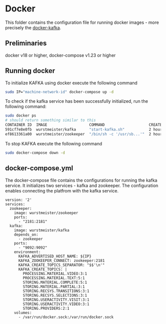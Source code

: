 # Docker
This folder contains the configuration file for running docker images - more precisely the [docker-kafka](https://wurstmeister.github.io/kafka-docker/).

## Preliminaries
docker v18 or higher, docker-compose v1.23 or higher

## Running docker 

To initialize KAFKA using docker execute the following command
```bash
sudo IP="machine-network-id" docker-compose up -d
```

To check if the kafka service has been successfully initialized, run the following command:
```bash
sudo docker ps
# should return something similar to this
CONTAINER ID  IMAGE                   COMMAND                    CREATED      STATUS      PORTS                                               NAMES
591cf7e8e0fb  wurstmeister/kafka      "start-kafka.sh"           2 hours ago  Up 2 hours  0.0.0.0:9092->9092/tcp                              docker_kafka_1
ef8613361a00  wurstmeister/zookeeper  "/bin/sh -c '/usr/sb...'"  2 hours ago  Up 2 hours  22/tcp, 2888/tcp, 3888/tcp, 0.0.0.0:2181->2181/tcp  docker_zookeeper_1
```

To stop KAFKA execute the following command
```bash
sudo docker-compose down -d
```



## docker-compose.yml
The docker-compose file contains the configurations for running the kafka service. It initializes two services - kafka and zookeeper. The configuration enables connecting the platfrom with the kafka service.

```docker
version: '2'
services:
  zookeeper:
    image: wurstmeister/zookeeper
    ports:
      - "2181:2181"
  kafka:
    image: wurstmeister/kafka
    depends_on:
      - zookeeper
    ports:
      - "9092:9092"
    environment:
      KAFKA_ADVERTISED_HOST_NAME: ${IP}
      KAFKA_ZOOKEEPER_CONNECT: zookeeper:2181
      KAFKA_CREATE_TOPICS_SEPARATOR: "$$'\n'"
      KAFKA_CREATE_TOPICS: |
        PROCESSING.MATERIAL.VIDEO:3:1
        PROCESSING.MATERIAL.TEXT:5:1
        STORING.MATERIAL.COMPLETE:5:1
        STORING.MATERIAL.PARTIAL:3:1
        STORING.RECSYS.TRANSITIONS:3:1
        STORING.RECSYS.SELECTIONS:3:1
        STORING.USERACTIVITY.VISIT:3:1
        STORING.USERACTIVITY.VIDEO:3:1
        STORING.PROVIDERS:2:1
    volumes:
      - /var/run/docker.sock:/var/run/docker.sock
```